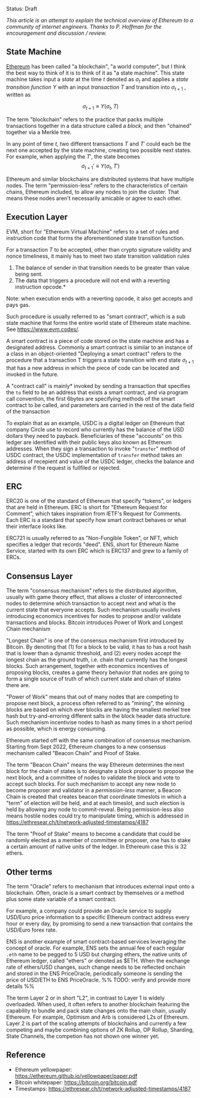 Status: Draft

_This article is an attempt to explain the technical overview of Ethereum to a community of internet engineers. Thanks to P. Hoffman for the encouragement and discussion / review._

## State Machine

[Ethereum](https://ethereum.org) has been called "a blockchain", "a world computer", but I think the best way to think of it is to think of it as "a state machine". This state machine takes input a _state_ at the time $t$ denoted as $\sigma_{t}$  and applies a _state transition function_ $\Upsilon$ with an input _transaction_ $T$ and transition into $\sigma_{t+1}$ , written as

$$\sigma_{t+1} \equiv \Upsilon(\sigma_t, T)$$

The term "blockchain" refers to the practice that packs multiple transactions together in a data structure called a _block_, and then "chained" together via a Merkle tree.

In any point of time $t$, two different transactions $T$ and $T'$ could each be the next one accepted by the state machine, creating two possible next states. For example, when applying the $T'$, the state becomes 
$$\sigma_{t+1}' \equiv \Upsilon(\sigma_t, T')$$


Ethereum and similar blockchains are distributed systems that have multiple nodes. The term "permission-less" refers to the characteristics of certain chains, Ethereum included, to allow any nodes to join the cluster. That means these nodes aren't necessarily amicable or agree to each other.

## Execution Layer

EVM, short for "Ethereum Virtual Machine" refers to a set of rules and instruction code that forms the aforementioned state transition function.

For a transaction $T$ to be accepted, other than crypto signature validity and nonce timeliness, it mainly has to meet two state transition validation rules

1. The balance of sender in that transition needs to be greater than value being sent.
2. The data that triggers a procedure will not end with a reverting instruction opcode.*

Note: when execution ends with a reverting opcode, it also get accepts and pays gas.

Such procedure is usually referred to as "smart contract", which is a sub state machine that forms the entire world state of Ethereum state machine. See https://www.evm.codes/. 

A smart contract is a piece of code stored on the state machine and has a designated address. Commonly a smart contract is similar to an instance of a class in an object-oriented  "Deploying a smart contract" refers to the procedure that a transaction T triggers a state transition with end state $\sigma_{t+1}$ that has a new address in which the piece of code can be located and invoked in the future.

A "contract call" is mainly* invoked by sending a transaction that specifies the `to` field to be an address that exists a smart contract, and via program call convention, the first 6bytes are specifying methods of the smart contract to be called, and parameters are carried in the rest of the data field of the transaction

To explain that as an example, USDC is a digital ledger on Ethereum that company Circle use to record who currently has the balance of the USD dollars they need to payback. Beneficiaries of these "accounts" on this ledger are identified with their public keys also known as Ethereum addresses. When they sign a transaction to invoke "`transfer`" method of USDC contract, the USDC implementation of `transfer` method takes an address of recepient and value of the USDC ledger, checks the balance and determine if the request is fullfiled or rejected. 

## ERC

ERC20 is one of the standard of Ethereum that specify "tokens", or ledgers that are held in Ethereum. ERC is short for "Ethereum Request for Comment", which takes inspiration from IETF's Request for Comments. Each ERC is a standard that specify how smart contract behaves or what their interface looks like.

ERC721 is usually referred to as "Non-Fungible Token", or NFT, which specifies a ledger that records "deed". ENS, short for Ethereum Name Service, started with its own ERC which is ERC137 and grew to a family of ERCs.

## Consensus  Layer

The term "consensus mechanism" refers to the distributed algorithm, usually with game theory effect, that allows a cluster of interconnected nodes to determine which transaction to accept next and what is the current state that everyone accepts. Such mechanism usually involves introducing economics incentives for nodes to propose and/or validate transactions and blocks. Bitcoin introduces Power of Work and Longest Chain mechanism

"Longest Chain" is one of the consensus mechanism first introduced by Bitcoin. By denoting that (1) for a block to be valid, it has to has a root hash that is lower than a dynamic threshold, and (2) every nodes accept the longest chain as the ground truth, i.e. chain that currently has the longest blocks. Such arrangement, together with economics incentives of proposing blocks, creates a game theory behavior that nodes are going to form a single source of truth of which current state and chain of states there are.

"Power of Work" means that out of many nodes that are competing to propose next block, a process often referred to as "mining", the winning blocks are based on which ever blocks are having the smallest merkel tree hash but try-and-erroring different salts in the block header data structure. Such mechanism incentivise nodes to hash as many times in a short period as possible, which is energy consuming.

Ethereum started off with the same combination of consensus mechanism. Starting from Sept 2022, Ethereum changes to a new consensus mechanism called "Beacon Chain" and Proof of Stake. 

The term "Beacon Chain" means the way Ethereum determines the next block for the chain of states is to designate a block proposer to propose the next block, and a committee of nodes to validate the block and vote to accept such blocks. For such mechanism to accept any new node to become proposer and validator in a _permission-less_ manner, a Beacon Chain is created that creates beacon that coordinate timeslots in which a "term" of election will be held, and at each timeslot, and such election is held by allowing any node to commit-reveal. Being permission-less also means hostile nodes could try to manipulate timing, which is addressed in https://ethresear.ch/t/network-adjusted-timestamps/4187

The term "Proof of Stake" means to become a candidate that could be randomly elected as a member of committee or proposer, one has to stake a certain amount of native units of the ledger. In Ethereum case this is 32 ethers. 

## Other terms

The term "Oracle" refers to mechanism that introduces external input onto a blockchain. Often, oracle is a smart contract by themselves or a method plus some state variable of a smart contract.

For example, a company could provide an Oracle service to supply USD/Euro price information to a specific Ethereum contract address every hour or every day, by promising to send a new transaction that contains the USD/Euro forex rate.

ENS is another example of smart contract-based services leveraging the concept of oracle. For example, ENS sets the annual fee of each regular `.eth` name to be pegged to 5 USD but charging ethers, the native units of Ethereum ledger, called "ethers" or denoted as $ETH. When the exchange rate of ethers/USD changes, such change needs to be reflected onchain and stored in the ENS PriceOracle, periodically someone is sending the price of USD/ETH to ENS PriceOracle.  %% TODO: verify and provide more details %%

The term Layer 2 or in short "L2", in contrast to Layer 1 is widely overloaded. When used, it often refers to another blockchain featuring the capability to bundle and pack state changes onto the main chain, usually Ethereum. For example, Optimism and Arb is considered L2s of Ethereum. Layer 2 is part of the scaling attempts of blockchains and currently a few competing and maybe combining options of ZK Rollup, OP Rollup, Sharding, State Channels, the competion has not shown one winner yet.

## Reference
- Ethereum yellowpaper: https://ethereum.github.io/yellowpaper/paper.pdf
- Bitcoin whitepaper: https://bitcoin.org/bitcoin.pdf
- Timestamps: https://ethresear.ch/t/network-adjusted-timestamps/4187

